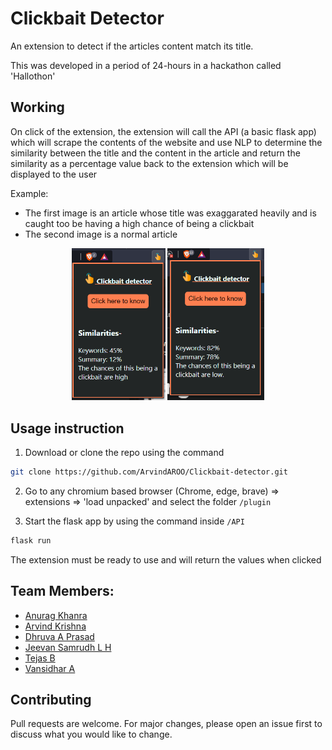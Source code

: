 # Clickbait Detector

An extension to detect if the articles content match its title.

This was developed in a period of 24-hours in a hackathon called 'Hallothon'

## Working
On click of the extension, the extension will call the API (a basic flask app) which will scrape the contents of the website and use NLP to determine the similarity between the title and the content in the article and return the similarity as a percentage value back to the extension which will be displayed to the user

Example:
* The first image is an article whose title was exaggarated heavily and is caught too be having a high chance of being a clickbait
* The second image is a normal article
<p align="center">
   <img src="images\clickbait_example.jpg" alt="clickbait" width = "150"/>
   <img src="images\not_clickbait_example.jpg" alt="clickbait" width = "155"/>
</p>


## Usage instruction

1. Download or clone the repo using the command 
```bash
git clone https://github.com/ArvindAROO/Clickbait-detector.git
```

2. Go to any chromium based browser (Chrome, edge, brave) => extensions => 'load unpacked' and select the folder `/plugin`

3. Start the flask app by using the command inside `/API`
```bash
flask run
```

The extension must be ready to use and will return the values when clicked


## Team Members:
* [Anurag Khanra](https://github.com/anuragisfree)
* [Arvind Krishna](https://github.com/ArvindAROO)
* [Dhruva A Prasad](https://github.com/dhruva17)
* [Jeevan Samrudh L H](https://github.com/JeevanSamrudh)
* [Tejas B](https://github.com/TejasB02)
* [Vansidhar A](https://github.com/vansidhar-a)

## Contributing
Pull requests are welcome. For major changes, please open an issue first to discuss what you would like to change.
